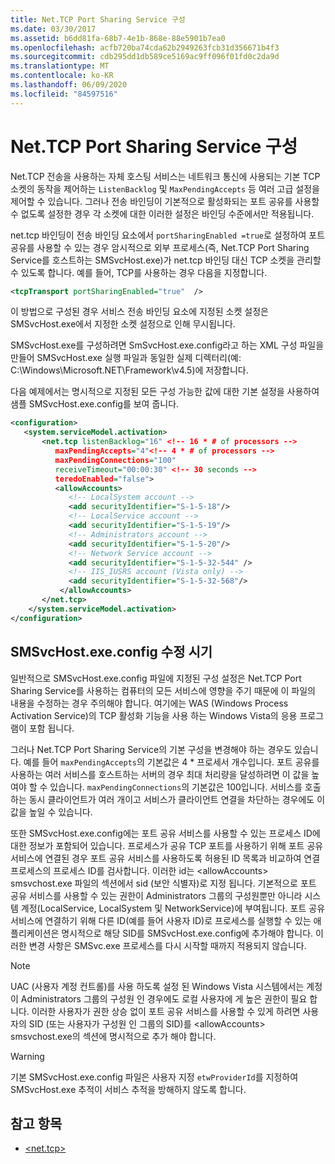 ```yaml
---
title: Net.TCP Port Sharing Service 구성
ms.date: 03/30/2017
ms.assetid: b6dd81fa-68b7-4e1b-868e-88e5901b7ea0
ms.openlocfilehash: acfb720ba74cda62b2949263fcb31d356671b4f3
ms.sourcegitcommit: cdb295dd1db589ce5169ac9ff096f01fd0c2da9d
ms.translationtype: MT
ms.contentlocale: ko-KR
ms.lasthandoff: 06/09/2020
ms.locfileid: "84597516"
---
```

# <a name="configuring-the-nettcp-port-sharing-service"></a>Net.TCP Port Sharing Service 구성
Net.TCP 전송을 사용하는 자체 호스팅 서비스는 네트워크 통신에 사용되는 기본 TCP 소켓의 동작을 제어하는 `ListenBacklog` 및 `MaxPendingAccepts` 등 여러 고급 설정을 제어할 수 있습니다. 그러나 전송 바인딩이 기본적으로 활성화되는 포트 공유를 사용할 수 없도록 설정한 경우 각 소켓에 대한 이러한 설정은 바인딩 수준에서만 적용됩니다.  
  
 net.tcp 바인딩이 전송 바인딩 요소에서 `portSharingEnabled =true`로 설정하여 포트 공유를 사용할 수 있는 경우 암시적으로 외부 프로세스(즉, Net.TCP Port Sharing Service를 호스트하는 SMSvcHost.exe)가 net.tcp 바인딩 대신 TCP 소켓을 관리할 수 있도록 합니다. 예를 들어, TCP를 사용하는 경우 다음을 지정합니다.  
  
```xml  
<tcpTransport portSharingEnabled="true"  />  
```  
  
 이 방법으로 구성된 경우 서비스 전송 바인딩 요소에 지정된 소켓 설정은 SMSvcHost.exe에서 지정한 소켓 설정으로 인해 무시됩니다.  
  
 SMSvcHost.exe를 구성하려면 SmSvcHost.exe.config라고 하는 XML 구성 파일을 만들어 SMSvcHost.exe 실행 파일과 동일한 실제 디렉터리(예: C:\Windows\Microsoft.NET\Framework\v4.5)에 저장합니다.  
  
 다음 예제에서는 명시적으로 지정된 모든 구성 가능한 값에 대한 기본 설정을 사용하여 샘플 SMSvcHost.exe.config를 보여 줍니다.  
  
```xml  
<configuration>  
   <system.serviceModel.activation>  
       <net.tcp listenBacklog="16" <!-- 16 * # of processors -->  
          maxPendingAccepts="4"<!-- 4 * # of processors -->  
          maxPendingConnections="100"  
          receiveTimeout="00:00:30" <!-- 30 seconds -->  
          teredoEnabled="false">  
          <allowAccounts>  
             <!-- LocalSystem account -->  
             <add securityIdentifier="S-1-5-18"/>  
             <!-- LocalService account -->  
             <add securityIdentifier="S-1-5-19"/>  
             <!-- Administrators account -->  
             <add securityIdentifier="S-1-5-20"/>  
             <!-- Network Service account -->  
             <add securityIdentifier="S-1-5-32-544" />  
             <!-- IIS_IUSRS account (Vista only) -->  
             <add securityIdentifier="S-1-5-32-568"/>  
           </allowAccounts>  
       </net.tcp>  
    </system.serviceModel.activation>
</configuration>  
```  
  
## <a name="when-to-modify-smsvchostexeconfig"></a>SMSvcHost.exe.config 수정 시기  
 일반적으로 SMSvcHost.exe.config 파일에 지정된 구성 설정은 Net.TCP Port Sharing Service를 사용하는 컴퓨터의 모든 서비스에 영향을 주기 때문에 이 파일의 내용을 수정하는 경우 주의해야 합니다. 여기에는 WAS (Windows Process Activation Service)의 TCP 활성화 기능을 사용 하는 Windows Vista의 응용 프로그램이 포함 됩니다.  
  
 그러나 Net.TCP Port Sharing Service의 기본 구성을 변경해야 하는 경우도 있습니다. 예를 들어 `maxPendingAccepts`의 기본값은 4 * 프로세서 개수입니다. 포트 공유를 사용하는 여러 서비스를 호스트하는 서버의 경우 최대 처리량을 달성하려면 이 값을 높여야 할 수 있습니다. `maxPendingConnections`의 기본값은 100입니다. 서비스를 호출하는 동시 클라이언트가 여러 개이고 서비스가 클라이언트 연결을 차단하는 경우에도 이 값을 높일 수 있습니다.  
  
 또한 SMSvcHost.exe.config에는 포트 공유 서비스를 사용할 수 있는 프로세스 ID에 대한 정보가 포함되어 있습니다. 프로세스가 공유 TCP 포트를 사용하기 위해 포트 공유 서비스에 연결된 경우 포트 공유 서비스를 사용하도록 허용된 ID 목록과 비교하여 연결 프로세스의 프로세스 ID를 검사합니다. 이러한 id는 \<allowAccounts> smsvchost.exe 파일의 섹션에서 sid (보안 식별자)로 지정 됩니다. 기본적으로 포트 공유 서비스를 사용할 수 있는 권한이 Administrators 그룹의 구성원뿐만 아니라 시스템 계정(LocalService, LocalSystem 및 NetworkService)에 부여됩니다. 포트 공유 서비스에 연결하기 위해 다른 ID(예를 들어 사용자 ID)로 프로세스를 실행할 수 있는 애플리케이션은 명시적으로 해당 SID를 SMSvcHost.exe.config에 추가해야 합니다. 이러한 변경 사항은 SMSvc.exe 프로세스를 다시 시작할 때까지 적용되지 않습니다.  
  
> [!NOTE]
> UAC (사용자 계정 컨트롤)를 사용 하도록 설정 된 Windows Vista 시스템에서는 계정이 Administrators 그룹의 구성원 인 경우에도 로컬 사용자에 게 높은 권한이 필요 합니다. 이러한 사용자가 권한 상승 없이 포트 공유 서비스를 사용할 수 있게 하려면 사용자의 SID (또는 사용자가 구성원 인 그룹의 SID)를 \<allowAccounts> smsvchost.exe의 섹션에 명시적으로 추가 해야 합니다.  
  
> [!WARNING]
> 기본 SMSvcHost.exe.config 파일은 사용자 지정 `etwProviderId`를 지정하여 SMSvcHost.exe 추적이 서비스 추적을 방해하지 않도록 합니다.  
  
## <a name="see-also"></a>참고 항목

- [\<net.tcp>](../../configure-apps/file-schema/wcf/net-tcp.md)
